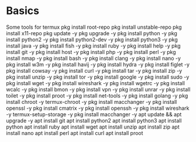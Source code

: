 # Basics
Some tools for termux
pkg install root-repo
pkg install unstable-repo
pkg install x11-repo
pkg update -y
pkg upgrade -y
pkg install python -y
pkg install python2 -y
pkg install python2-dev -y
pkg install python3 -y
pkg install java -y
pkg install fish -y
pkg install ruby -y
pkg install help -y
pkg install git -y
pkg install host -y
pkg install php -y
pkg install perl -y
pkg install nmap -y
pkg install bash -y
pkg install clang -y
pkg install nano -y
pkg install w3m -y
pkg install havij -y
pkg install hydra -y
pkg install figlet -y
pkg install cowsay -y
pkg install curl -y
pkg install tar -y
pkg install zip -y
pkg install unzip -y
pkg install tor -y
pkg install google -y
pkg install sudo -y
pkg install wget -y
pkg install wireshark -y
pkg install wgetrc -y
pkg install wcalc -y
pkg install bmon -y
pkg install vpn -y
pkg install unrar -y
pkg install toilet -y
pkg install proot -y
pkg install net-tools -y
pkg install golang -y
pkg install chroot -y
termux-chroot -y
pkg install macchanger -y
pkg install openssl -y
pkg install cmatrix -y
pkg install openssh -y
pkg install wireshark -y
termux-setup-storage -y
pkg install macchanger -y
apt update && apt upgrade -y
apt install git
apt install python2
apt install python3
apt install python
apt install ruby
apt install wget
apt install unzip
apt install zip
apt install nano
apt install perl
apt install curl
apt install proot
